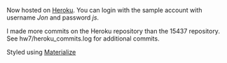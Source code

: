 Now hosted on [Heroku](http://nanoblogg.herokuapp.com/). You can login with the sample account with username *Jon* and password *js*.

I made more commits on the Heroku repository than the 15437 repository. See hw7/heroku_commits.log for additional commits.

Styled using [Materialize](http://materializecss.com/)
